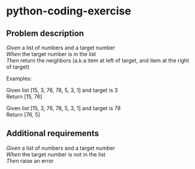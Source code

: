 # python-coding-exercise

## Problem description

*Given* a list of numbers and a target number
<br>*When* the target number is in the list
<br>*Then* return the neighbors (a.k.a item at left of target, and item at the right of target)

Examples:

Given list [15, 3, 76, 78, 5, 3, 1] and target is 3
<br>Return [15, 76]

Given list [15, 3, 76, 78, 5, 3, 1] and target is 78
<br>Return [76, 5]

## Additional requirements

*Given* a list of numbers and a target number
<br>*When* the target number is not in the list
<br>*Then* raise an error

